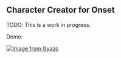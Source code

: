## Character Creator for Onset

TODO:  This is a work in progress.

Demo:

[![Image from Gyazo](https://i.gyazo.com/5bdd3153b6331df7207a73b6bfcd6948.gif)](https://gyazo.com/5bdd3153b6331df7207a73b6bfcd6948)
